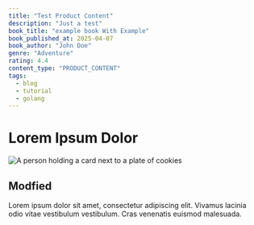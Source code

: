 ```yaml
---
title: "Test Product Content"
description: "Just a test"
book_title: "example book With Example"
book_published_at: 2025-04-07
book_author: "John Doe"
genre: "Adventure"
rating: 4.4
content_type: "PRODUCT_CONTENT"
tags:
  - blog
  - tutorial
  - golang
---
```


# Lorem Ipsum Dolor

![A person holding a card next to a plate of cookies](https://images.unsplash.com/photo-1600891964599-f61ba0e24092?ixlib=rb-4.0.3&ixid=M3w5fDB8MHxzZWFyY2h8MXx8Y29va2llc3xlbnwwfHwwfHx8MA%3D%3D&auto=format&fit=crop&w=1950&q=80)


## Modfied

Lorem ipsum dolor sit amet, consectetur adipiscing elit. Vivamus lacinia odio vitae vestibulum vestibulum. Cras venenatis euismod malesuada.
